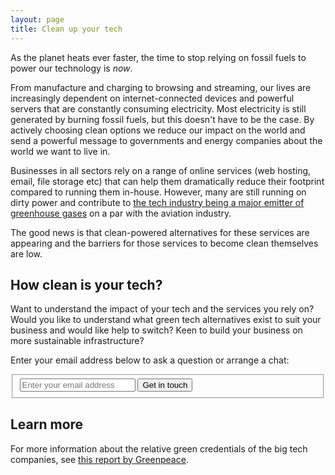 ```yaml
---
layout: page
title: Clean up your tech
---
```


As the planet heats ever faster, the time to stop relying on fossil fuels to power our technology is _now_.

From manufacture and charging to browsing and streaming, our lives are increasingly dependent on internet-connected devices and powerful servers that are constantly consuming electricity. Most electricity is still generated by burning fossil fuels, but this doesn't have to be the case. By actively choosing clean options we reduce our impact on the world and send a powerful message to governments and energy companies about the world we want to live in. 

Businesses in all sectors rely on a range of online services (web hosting, email, file storage etc) that can help them dramatically reduce their footprint compared to running them in-house. However, many are still running on dirty power and contribute to [the tech industry being a major emitter of greenhouse gases](https://gesi.org/research/gesi-smarter2020-the-role-of-ict-in-driving-a-sustainable-future-2) on a par with the aviation industry.

The good news is that clean-powered alternatives for these services are appearing and the barriers for those services to become clean themselves are low.

## How clean is your tech?

Want to understand the impact of your tech and the services you rely on? Would you like to understand what green tech alternatives exist to suit your business and would like help to switch? Keen to build your business on more sustainable infrastructure? 

Enter your email address below to ask a question or arrange a chat:

<form action="https://formspree.io/hello+green@iankynnersley.co.uk" method="POST">
	<fieldset>
		<input style="flex-grow: 1;" type="email" name="email" placeholder="Enter your email address" />
		<input style="max-width: 160px;" type="submit" value="Get in touch" />	
	</fieldset>
</form>

## Learn more

For more information about the relative green credentials of the big tech companies, see [this report by Greenpeace](http://www.clickclean.org/).
